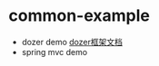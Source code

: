 # common-example 
* dozer demo [dozer框架文档](https://dozermapper.github.io/gitbook/documentation/customconverter.html)
* spring mvc demo